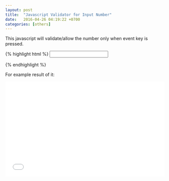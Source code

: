 ```yaml
---
layout: post
title:  "Javascript Validator for Input Number"
date:   2016-04-26 04:19:22 +0700
categories: [others]
---
```


This javascript will validate/allow the number only when event key is pressed.

{% highlight html %}
<input id="id_price" type="number" min=0 />
<script type="text/javascript">
function isNumber(evt) {
    evt = (evt) ? evt : window.event;
    var charCode = (evt.which) ? evt.which : evt.keyCode;
    if (charCode > 31 && (charCode < 48 || charCode > 57)) {
        return false;
    }
    return true;
}
document.getElementById('id_price').setAttribute("onkeypress", "return isNumber(event)");
</script>
{% endhighlight %}


For example result of it:

<iframe width="100%" height="300" src="//jsfiddle.net/agaust/3qz105nn/embedded/html,result/dark/" allowfullscreen="allowfullscreen" frameborder="0"></iframe>